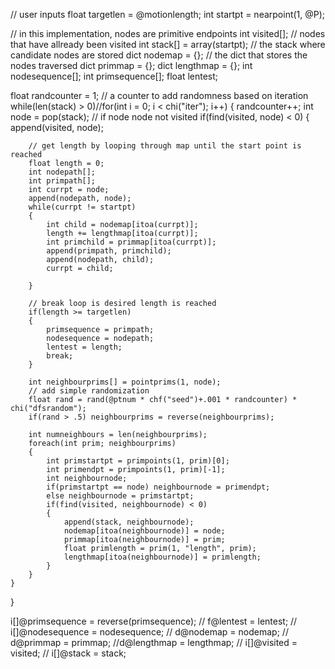 // user inputs
float targetlen = @motionlength;
int startpt = nearpoint(1, @P);

// in this implementation, nodes are primitive endpoints
int visited[]; // nodes that have allready been visited
int stack[] = array(startpt); // the stack where candidate nodes are stored
dict nodemap = {}; // the dict that stores the nodes traversed
dict primmap = {};
dict lengthmap = {};
int nodesequence[];
int primsequence[];
float lentest;

float randcounter = 1; // a counter to add randomness based on iteration
while(len(stack) > 0)//for(int i = 0; i < chi("iter"); i++)
{
    randcounter++;
    int node = pop(stack);
    // if node node not visited
    if(find(visited, node) < 0)
    {
        append(visited, node);  
        
        // get length by looping through map until the start point is reached
        float length = 0;
        int nodepath[];
        int primpath[];
        int currpt = node;
        append(nodepath, node);
        while(currpt != startpt)
        {
            int child = nodemap[itoa(currpt)];
            length += lengthmap[itoa(currpt)];
            int primchild = primmap[itoa(currpt)];
            append(primpath, primchild);
            append(nodepath, child);
            currpt = child;

        }
          
        // break loop is desired length is reached
        if(length >= targetlen)
        {
            primsequence = primpath;
            nodesequence = nodepath;
            lentest = length;
            break;
        }
        
        int neighbourprims[] = pointprims(1, node);
        // add simple randomization
        float rand = rand(@ptnum * chf("seed")+.001 * randcounter) * chi("dfsrandom");
        if(rand > .5) neighbourprims = reverse(neighbourprims);
        
        int numneighbours = len(neighbourprims);
        foreach(int prim; neighbourprims)
        {
            int primstartpt = primpoints(1, prim)[0];
            int primendpt = primpoints(1, prim)[-1];
            int neighbournode; 
            if(primstartpt == node) neighbournode = primendpt;
            else neighbournode = primstartpt;
            if(find(visited, neighbournode) < 0)
            {
                append(stack, neighbournode);
                nodemap[itoa(neighbournode)] = node;
                primmap[itoa(neighbournode)] = prim;
                float primlength = prim(1, "length", prim);
                lengthmap[itoa(neighbournode)] = primlength;
            }
        }    
    }
}

i[]@primsequence = reverse(primsequence);
// f@lentest = lentest;
// i[]@nodesequence = nodesequence;
// d@nodemap = nodemap;
// d@primmap = primmap;
//d@lengthmap = lengthmap;
// i[]@visited = visited;
// i[]@stack = stack;